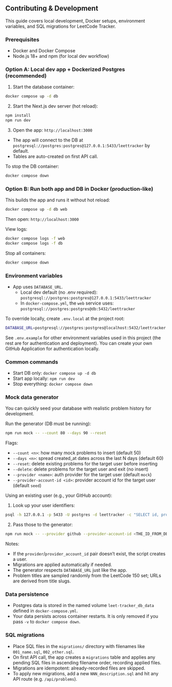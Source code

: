 ## Contributing & Development

This guide covers local development, Docker setups, environment variables, and SQL migrations for LeetCode Tracker.

### Prerequisites

- Docker and Docker Compose
- Node.js 18+ and npm (for local dev workflow)

### Option A: Local dev app + Dockerized Postgres (recommended)

1. Start the database container:

```bash
docker compose up -d db
```

2. Start the Next.js dev server (hot reload):

```bash
npm install
npm run dev
```

3. Open the app: `http://localhost:3000`

- The app will connect to the DB at `postgresql://postgres:postgres@127.0.0.1:5433/leettracker` by default.
- Tables are auto-created on first API call.

To stop the DB container:

```bash
docker compose down
```

### Option B: Run both app and DB in Docker (production-like)

This builds the app and runs it without hot reload:

```bash
docker compose up -d db web
```

Then open: `http://localhost:3000`

View logs:

```bash
docker compose logs -f web
docker compose logs -f db
```

Stop all containers:

```bash
docker compose down
```

### Environment variables

- App uses `DATABASE_URL`.
  - Local dev default (no .env required): `postgresql://postgres:postgres@127.0.0.1:5433/leettracker`
  - In `docker-compose.yml`, the `web` service uses: `postgresql://postgres:postgres@db:5432/leettracker`

To override locally, create `.env.local` at the project root:

```bash
DATABASE_URL=postgresql://postgres:postgres@localhost:5432/leettracker
```

See `.env.example` for other environment variables used in this project (the rest are for authentication and deployment). You can create your own GitHub Application for authentication locally.

### Common commands

- Start DB only: `docker compose up -d db`
- Start app locally: `npm run dev`
- Stop everything: `docker compose down`

### Mock data generator

You can quickly seed your database with realistic problem history for development.

Run the generator (DB must be running):

```bash
npm run mock -- --count 80 --days 90 --reset
```

Flags:

- `--count <n>`: how many mock problems to insert (default 50)
- `--days <n>`: spread created_at dates across the last N days (default 60)
- `--reset`: delete existing problems for the target user before inserting
- `--delete`: delete problems for the target user and exit (no insert)
- `--provider <name>`: auth provider for the target user (default `mock`)
- `--provider-account-id <id>`: provider account id for the target user (default `seed`)

Using an existing user (e.g., your GitHub account):

1. Look up your user identifiers:

```bash
psql -h 127.0.0.1 -p 5433 -U postgres -d leettracker -c "SELECT id, provider, provider_account_id, name, email FROM users;"
```

2. Pass those to the generator:

```bash
npm run mock -- --provider github --provider-account-id <THE_ID_FROM_DB> --count 80 --days 90 --reset
```

Notes:

- If the `provider`/`provider_account_id` pair doesn’t exist, the script creates a user.
- Migrations are applied automatically if needed.
- The generator respects `DATABASE_URL` just like the app.
- Problem titles are sampled randomly from the LeetCode 150 set; URLs are derived from title slugs.

### Data persistence

- Postgres data is stored in the named volume `leet-tracker_db_data` defined in `docker-compose.yml`.
- Your data persists across container restarts. It is only removed if you pass `-v` to `docker compose down`.

### SQL migrations

- Place SQL files in the `migrations/` directory with filenames like `001_name.sql`, `002_other.sql`.
- On first API call, the app creates a `migrations` table and applies any pending SQL files in ascending filename order, recording applied files.
- Migrations are idempotent: already-recorded files are skipped.
- To apply new migrations, add a new `NNN_description.sql` and hit any API route (e.g. `/api/problems`).
